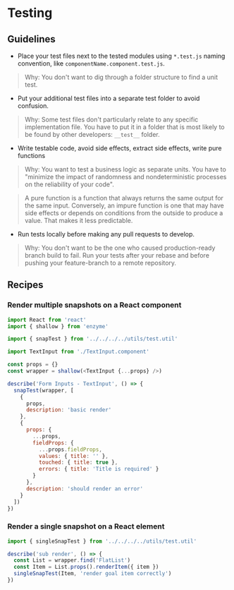 # Testing

## Guidelines

* Place your test files next to the tested modules using `*.test.js` naming convention, like `componentName.component.test.js`.

> Why: You don't want to dig through a folder structure to find a unit test.

* Put your additional test files into a separate test folder to avoid confusion.

> Why: Some test files don't particularly relate to any specific implementation file. You have to put it in a folder that is most likely to be found by other developers: `__test__` folder.

* Write testable code, avoid side effects, extract side effects, write pure functions

> Why: You want to test a business logic as separate units. You have to "minimize the impact of randomness and nondeterministic processes on the reliability of your code".

> A pure function is a function that always returns the same output for the same input. Conversely, an impure function is one that may have side effects or depends on conditions from the outside to produce a value. That makes it less predictable.

* Run tests locally before making any pull requests to develop.

> Why: You don't want to be the one who caused production-ready branch build to fail. Run your tests after your rebase and before pushing your feature-branch to a remote repository.

## Recipes

### Render multiple snapshots on a React component

```js
import React from 'react'
import { shallow } from 'enzyme'

import { snapTest } from '../../../../utils/test.util'

import TextInput from './TextInput.component'

const props = {}
const wrapper = shallow(<TextInput {...props} />)

describe('Form Inputs - TextInput', () => {
  snapTest(wrapper, [
    {
      props,
      description: 'basic render'
    },
    {
      props: {
        ...props,
        fieldProps: {
          ...props.fieldProps,
          values: { title: '' },
          touched: { title: true },
          errors: { title: 'Title is required' }
        }
      },
      description: 'should render an error'
    }
  ])
})
```

### Render a single snapshot on a React element

```js
import { singleSnapTest } from '../../../../utils/test.util'

describe('sub render', () => {
  const List = wrapper.find('FlatList')
  const Item = List.props().renderItem({ item })
  singleSnapTest(Item, 'render goal item correctly')
})
```
